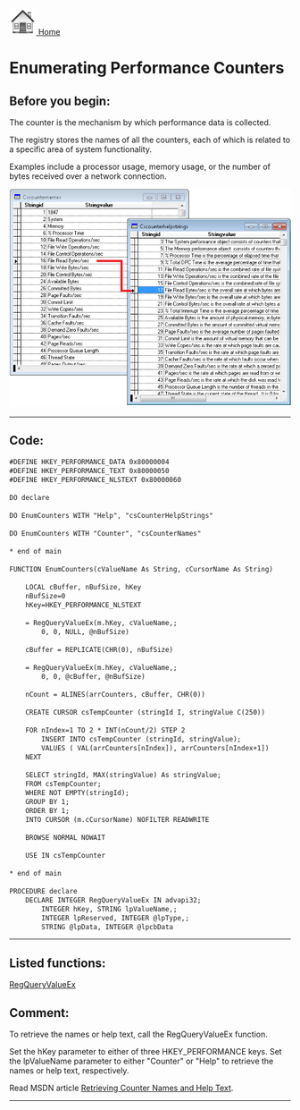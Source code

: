 [<img src="../images/home.png"> Home ](https://github.com/VFPX/Win32API)  

# Enumerating Performance Counters

## Before you begin:
The counter is the mechanism by which performance data is collected.   

The registry stores the names of all the counters, each of which is related to a specific area of system functionality.   

Examples include a processor usage, memory usage, or the number of bytes received over a network connection.  

![](../images/enumperformancecounters.png)  
  
***  


## Code:
```foxpro  
#DEFINE HKEY_PERFORMANCE_DATA 0x80000004
#DEFINE HKEY_PERFORMANCE_TEXT 0x80000050
#DEFINE HKEY_PERFORMANCE_NLSTEXT 0x80000060

DO declare

DO EnumCounters WITH "Help", "csCounterHelpStrings"
	
DO EnumCounters WITH "Counter", "csCounterNames"

* end of main

FUNCTION EnumCounters(cValueName As String, cCursorName As String)

	LOCAL cBuffer, nBufSize, hKey
	nBufSize=0
	hKey=HKEY_PERFORMANCE_NLSTEXT

	= RegQueryValueEx(m.hKey, cValueName,;
		0, 0, NULL, @nBufSize)

	cBuffer = REPLICATE(CHR(0), nBufSize)

	= RegQueryValueEx(m.hKey, cValueName,;
		0, 0, @cBuffer, @nBufSize)

	nCount = ALINES(arrCounters, cBuffer, CHR(0))

	CREATE CURSOR csTempCounter (stringId I, stringValue C(250))

	FOR nIndex=1 TO 2 * INT(nCount/2) STEP 2
		INSERT INTO csTempCounter (stringId, stringValue);
		VALUES ( VAL(arrCounters[nIndex]), arrCounters[nIndex+1])
	NEXT
	
	SELECT stringId, MAX(stringValue) As stringValue;
	FROM csTempCounter;
	WHERE NOT EMPTY(stringId);
	GROUP BY 1;
	ORDER BY 1;
	INTO CURSOR (m.cCursorName) NOFILTER READWRITE
	
	BROWSE NORMAL NOWAIT
	
	USE IN csTempCounter

* end of main

PROCEDURE declare
	DECLARE INTEGER RegQueryValueEx IN advapi32;
		INTEGER hKey, STRING lpValueName,;
		INTEGER lpReserved, INTEGER @lpType,;
		STRING @lpData, INTEGER @lpcbData  
```  
***  


## Listed functions:
[RegQueryValueEx](../libraries/advapi32/RegQueryValueEx.md)  

## Comment:
To retrieve the names or help text, call the RegQueryValueEx function.   
  
Set the hKey parameter to either of three HKEY_PERFORMANCE keys. Set the lpValueName parameter to either "Counter" or "Help" to retrieve the names or help text, respectively.  
  
Read MSDN article <a href="http://msdn.microsoft.com/en-us/library/aa373181(v=VS.85).aspx">Retrieving Counter Names and Help Text</a>.  
  
***  

